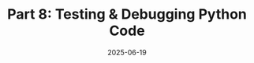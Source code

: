 ---
title: "Part 8: Testing & Debugging Python Code"
date: 2025-06-19
slug: python-foundations-testing-debugging
description: "Master unit testing with unittest and pytest, learn Test-Driven Development workflows, handle custom exceptions, use the debugger effectively, and implement structured logging."
tags: ["python", "testing", "unittest", "pytest", "debugging", "pdb", "exceptions", "logging", "TDD"]
categories: ["Python Series"]
series: ["Python Mastery"]
series_order: 9
showToc: true
TocOpen: false
draft: false
#weight: 8
#cover:
    #image: "images/python-series/part8-cover.jpg"
    #alt: "Python Testing and Debugging"
    #caption: "Creating reliable Python applications"
    #relative: false
--- 